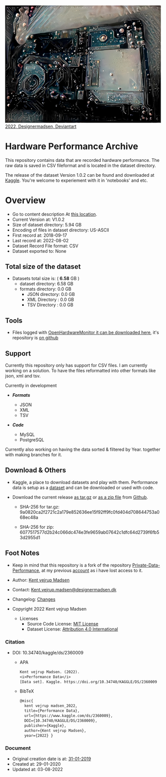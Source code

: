 ![Repository cover image for social networks](preview.jpg)
[2022,
 Designermadsen,
 Deviantart](https://www.deviantart.com/designermadsen/art/Electronics-923444847)


# Hardware Performance Archive
This repository contains data that are recorded hardware performance. The raw data is saved in CSV fileformat and is located in the dataset directory.

The release of the dataset Version 1.0.2 can be found and downloaded at [Kaggle](https://www.kaggle.com/datasets/kentvejrupmadsen/dataset-performance). You're welcome to experiement with it in 'notebooks' and etc.


# Overview
* Go to content description At [this location](docs/contents.md).
* Current Version at: V1.0.2
* Size of dataset directory: 5.94 GB
* Encoding of files in dataset directory: US-ASCII
* First record at: 2018-09-17
* Last record at: 2022-08-02
* Dataset Record File format: CSV
* Dataset exported to: None


## Total size of the dataset
* Datasets total size is: ( **6.58** GB )
    * dataset directory: 6.58 GB
    * formats directory: 0.0 GB
        * JSON directory: 0.0 GB
        * XML Directory : 0.0 GB
        * TSV Directory : 0.0 GB


## Tools
* Files logged with [OpenHardwareMonitor it can be downloaded here](https://openhardwaremonitor.org/downloads/), it's
repository is [on github](https://github.com/openhardwaremonitor/openhardwaremonitor)



## Support
Currently this repository only has support for CSV files. I am currently working on a solution. 
To have the files reformatted into other formats like json, xml and tsv.

Currently in development
* ***Formats***
    * JSON
    * XML
    * TSV


* ***Code***
    * MySQL
    * PostgreSQL


Currently also working on having the data sorted & filtered by Year. together with making branches for it.

## Download & Others
* Kaggle, 
a place to download datasets and play with them. Performance data is setup as a [dataset](https://www.kaggle.com/datasets/kentvejrupmadsen/dataset-performance) and can be downloaded or used with code.

* Download the current release
[as tar.gz](https://github.com/KentVejrupMadsen/data.performance/archive/refs/tags/release-03-08-2022.tar.gz)
or 
[as a zip file](https://github.com/KentVejrupMadsen/data.performance/archive/refs/tags/release-03-08-2022.zip) 
from 
[Github](https://github.com/KentVejrupMadsen/data.performance/releases/tag/release-03-08-2022).
    * SHA-256 for tar.gz: 
    9a0820ca2f2721c2a179e852636ee15f92ff9fc0fd404d708644753a068ec48a

    * SHA-256 for zip:
    6077517577d2b24c066dc474e3fe9659ab07642c1dfc64d2739f6fb53d2955d1


## Foot Notes
* Keep in mind that this repository is a fork of the repository 
[Private-Data-Performance](https://github.com/KentMadsen/Private-Data-Performance/commits/master),
at my previous 
[account](https://github.com/KentMadsen)
 as i have lost access to it.

* Author: [Kent vejrup Madsen](https://github.com/kentVejrupMadsen/)
* Contact: Kent.vejrup.madsen@designermadsen.dk
* Changelog: [Changes](docs/changelog.md)

* Copyright 2022 Kent vejrup Madsen
    * Licenses
        * Source Code License: [MIT License](docs/licenses/sourcecode_license.md)
        * Dataset License: [Attribution 4.0 International](docs/licenses/dataset_license.md)



### Citation
* DOI: 10.34740/kaggle/ds/2360009
    * APA

          Kent vejrup Madsen. (2022).
          <i>Performance Data</i>
          [Data set]. Kaggle. https://doi.org/10.34740/KAGGLE/DS/2360009

    * BibTeX

          @misc{
            kent vejrup madsen_2022,
            title={Performance Data},
            url={https://www.kaggle.com/ds/2360009},
            DOI={10.34740/KAGGLE/DS/2360009},
            publisher={Kaggle},
            author={Kent vejrup Madsen},
            year={2022} }


### Document
* Original creation date is at: [31-01-2019](https://github.com/KentMadsen/Private-Data-Performance)
* Created at: 29-01-2020
* Updated at: 03-08-2022